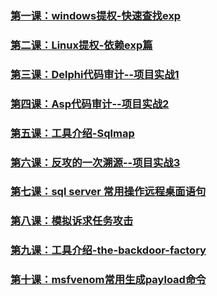 
### [第一课：windows提权-快速查找exp](Chapter1/1_windows提权-快速查找exp.md)  
### [第二课：Linux提权-依赖exp篇](Chapter1/2_Linux提权-依赖exp篇.md)  
### [第三课：Delphi代码审计--项目实战1](Chapter1/3_Delphi代码审计--项目实战1.md)  
### [第四课：Asp代码审计--项目实战2](Chapter1/4_Asp代码审计--项目实战2.md)  
### [第五课：工具介绍-Sqlmap](Chapter1/5_工具介绍-Sqlmap.md)  
### [第六课：反攻的一次溯源--项目实战3](Chapter1/6_反攻的一次溯源--项目实战3.md)  
### [第七课：sql server 常用操作远程桌面语句](Chapter1/7_sqlServer常用操作远程桌面语句.md)  
### [第八课：模拟诉求任务攻击](Chapter1/8_模拟诉求任务攻击.md)  
### [第九课：工具介绍-the-backdoor-factory](Chapter1/9_工具介绍-the-backdoor-factory.md)  
### [第十课：msfvenom常用生成payload命令](Chapter1/10_msfvenom常用生成payload命令.md)

